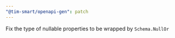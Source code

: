 ```yaml
---
"@tim-smart/openapi-gen": patch
---
```


Fix the type of nullable properties to be wrapped by `Schema.NullOr`
